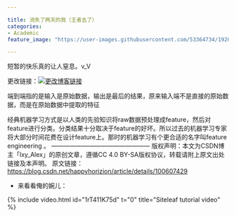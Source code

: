 ```yaml
---

title: 消失了两天的我（王者去了）
categories:
- Academic
feature_image: "https://user-images.githubusercontent.com/53364734/192078882-190b1b14-a1ee-4590-ac1f-56ac81ffeb56.png"

---
```

短暂的快乐真的让人窒息。v_V
<!-- more -->


更改链接：[![更改博客链接](https://user-images.githubusercontent.com/53364734/192180297-c1654533-eb5f-4bf9-aa9f-ab830208a5e3.png)](https://github.com/lizeyujack/lizeyujack.github.io/edit/main/_posts/2022-10-02-example-post-eighteen.md)


端到端指的是输入是原始数据，输出是最后的结果，原来输入端不是直接的原始数据，而是在原始数据中提取的特征

经典机器学习方式是以人类的先验知识将raw数据预处理成feature，然后对feature进行分类。分类结果十分取决于feature的好坏。所以过去的机器学习专家将大部分时间花费在设计feature上。那时的机器学习有个更合适的名字叫feature engineering 。
————————————————
版权声明：本文为CSDN博主「lxy_Alex」的原创文章，遵循CC 4.0 BY-SA版权协议，转载请附上原文出处链接及本声明。
原文链接：https://blog.csdn.net/happyhorizion/article/details/100607429

- 来看看俺的婉儿：

{% include video.html id="1rT411K75d" t="0" title="Siteleaf tutorial video" %}
